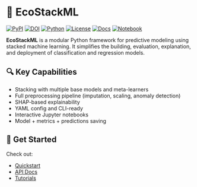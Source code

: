 # 🌿 EcoStackML

[![PyPI](https://img.shields.io/pypi/v/ecostackml?color=green)](https://pypi.org/project/ecostackml/)
[![DOI](https://zenodo.org/badge/DOI/10.5281/zenodo.15173335.svg)](https://doi.org/10.5281/zenodo.15173335)
[![Python](https://img.shields.io/badge/Python-3.8+-blue.svg)](https://www.python.org/)
[![License](https://img.shields.io/github/license/TyMill/EcoStackML)](https://github.com/TyMill/EcoStackML/LICENCE)
[![Docs](https://img.shields.io/badge/docs-MkDocs-blue)](https://tymill.github.io/EcoStackML/)
[![Notebook](https://img.shields.io/badge/Tutorial-Notebook-yellow)](https://github.com/TyMill/EcoStackML/tree/main/notebooks)

**EcoStackML** is a modular Python framework for predictive modeling using stacked machine learning. It simplifies the building, evaluation, explanation, and deployment of classification and regression models.

## 🔍 Key Capabilities

- Stacking with multiple base models and meta-learners
- Full preprocessing pipeline (imputation, scaling, anomaly detection)
- SHAP-based explainability
- YAML config and CLI-ready
- Interactive Jupyter notebooks
- Model + metrics + predictions saving

## 🚀 Get Started

Check out:
- [Quickstart](quickstart.md)
- [API Docs](api/)
- [Tutorials](docs/tutorials)

